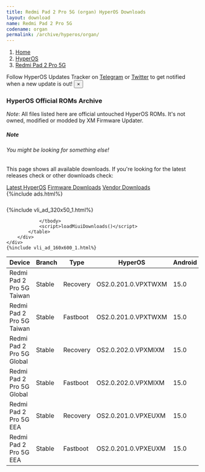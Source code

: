 ```yaml
---
title: Redmi Pad 2 Pro 5G (organ) HyperOS Downloads
layout: download
name: Redmi Pad 2 Pro 5G
codename: organ
permalink: /archive/hyperos/organ/
---
```

<nav aria-label="breadcrumb">
    <ol class="breadcrumb">
        <li class="breadcrumb-item"><a href="/">Home</a></li>
        <li class="breadcrumb-item"><a href="/hyperos/">HyperOS</a></li>
        <li class="breadcrumb-item active" aria-current="page"><a href="/hyperos/organ/">Redmi Pad 2 Pro 5G</a></li>
    </ol>
</nav>
<div class="alert alert-primary alert-dismissible fade show" role="alert">
    Follow HyperOS Updates Tracker on <a href="https://t.me/MIUIUpdatesTracker" class="alert-link">Telegram</a>
     or <a href="https://twitter.com/MiFwUpdater" class="alert-link">Twitter</a> to get notified when a new update is out!
    <button type="button" class="close" data-dismiss="alert" aria-label="Close">
        <span aria-hidden="true">&times;</span>
    </button>
</div>

### HyperOS Official ROMs Archive
*Note*: All files listed here are official untouched HyperOS ROMs. It's not owned, modified or modded by XM Firmware Updater.
<div class="card">
  <div class="card-body">
    <h5 class="card-title">Note</h5>
    <h6 class="card-subtitle mb-2 text-muted">You might be looking for something else!</h6>
    <p class="card-text">This page shows all available downloads.
     If you're looking for the latest releases check or other downloads check:</p>
    <a href="/hyperos/organ/" class="card-link">Latest HyperOS</a>
    <a href="/firmware/organ/" class="card-link">Firmware Downloads</a>
    <a href="/vendor/organ/" class="card-link">Vendor Downloads</a>
  </div>
</div>
{%include ads.html%}
<div class="row justify-content-center">
    <div class="col-10">
        <div class="table-responsive-md" style="margin-top: 25px;">
            {%include vli_ad_320x50_1.html%}
            <table id="miui" class="display dt-responsive nowrap compact table table-striped table-hover table-sm">
                <thead class="thead-dark">
                    <tr>
                        <th data-ref="device">Device</th>
                        <th data-ref="branch">Branch</th>
                        <th data-ref="type">Type</th>
                        <th data-ref="miui">HyperOS</th>
                        <th data-ref="android">Android</th>
                        <th data-ref="size">Size</th>
                        <th data-ref="size">Date</th>
                        <th data-ref="link">Link</th>
                    </tr>
                </thead>
                <tbody>
                <tr><td>Redmi Pad 2 Pro 5G Taiwan</td><td>Stable</td><td>Recovery</td><td>OS2.0.201.0.VPXTWXM</td><td>15.0</td><td>4.8 GB</td><td>2025-10-14</td><td><a href="/hyperos/organ/stable/OS2.0.201.0.VPXTWXM/">Download</a></td></tr>
<tr><td>Redmi Pad 2 Pro 5G Taiwan</td><td>Stable</td><td>Fastboot</td><td>OS2.0.201.0.VPXTWXM</td><td>15.0</td><td>5.7 GB</td><td>2025-09-24</td><td><a href="/hyperos/organ/stable/OS2.0.201.0.VPXTWXM/">Download</a></td></tr>
<tr><td>Redmi Pad 2 Pro 5G Global</td><td>Stable</td><td>Recovery</td><td>OS2.0.202.0.VPXMIXM</td><td>15.0</td><td>4.9 GB</td><td>2025-10-11</td><td><a href="/hyperos/organ/stable/OS2.0.202.0.VPXMIXM/">Download</a></td></tr>
<tr><td>Redmi Pad 2 Pro 5G Global</td><td>Stable</td><td>Fastboot</td><td>OS2.0.202.0.VPXMIXM</td><td>15.0</td><td>6.6 GB</td><td>2025-09-23</td><td><a href="/hyperos/organ/stable/OS2.0.202.0.VPXMIXM/">Download</a></td></tr>
<tr><td>Redmi Pad 2 Pro 5G EEA</td><td>Stable</td><td>Recovery</td><td>OS2.0.201.0.VPXEUXM</td><td>15.0</td><td>4.9 GB</td><td>2025-10-09</td><td><a href="/hyperos/organ/stable/OS2.0.201.0.VPXEUXM/">Download</a></td></tr>
<tr><td>Redmi Pad 2 Pro 5G EEA</td><td>Stable</td><td>Fastboot</td><td>OS2.0.201.0.VPXEUXM</td><td>15.0</td><td>6.1 GB</td><td>2025-09-11</td><td><a href="/hyperos/organ/stable/OS2.0.201.0.VPXEUXM/">Download</a></td></tr>

                </tbody>
                <script>loadMiuiDownloads()</script>
            </table>
        </div>
    </div>
    {%include vli_ad_160x600_1.html%}
</div>
